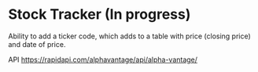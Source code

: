 # Stock Tracker (In progress)

Ability to add a ticker code, which adds to a table with price (closing price) and date of price. 

API https://rapidapi.com/alphavantage/api/alpha-vantage/
